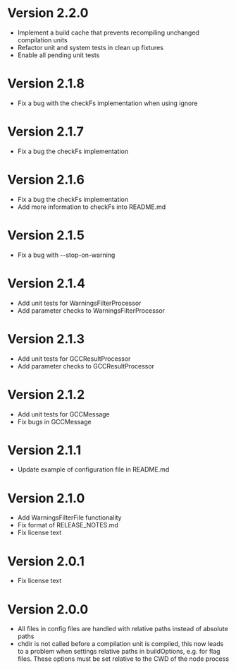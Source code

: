 # Version 2.2.0
* Implement a build cache that prevents recompiling unchanged compilation units
* Refactor unit and system tests in clean up fixtures
* Enable all pending unit tests

# Version 2.1.8
* Fix a bug with the checkFs implementation when using ignore

# Version 2.1.7
* Fix a bug the checkFs implementation

# Version 2.1.6
* Fix a bug the checkFs implementation
* Add more information to checkFs into README.md

# Version 2.1.5
* Fix a bug with --stop-on-warning

# Version 2.1.4
* Add unit tests for WarningsFilterProcessor
* Add parameter checks to WarningsFilterProcessor

# Version 2.1.3
* Add unit tests for GCCResultProcessor
* Add parameter checks to GCCResultProcessor

# Version 2.1.2
* Add unit tests for GCCMessage
* Fix bugs in GCCMessage

# Version 2.1.1
* Update example of configuration file in README.md

# Version 2.1.0
* Add WarningsFilterFile functionality
* Fix format of RELEASE_NOTES.md
* Fix license text

# Version 2.0.1
* Fix license text

# Version 2.0.0
* All files in config files are handled with relative paths instead of absolute paths
* chdir is not called before a compilation unit is compiled, this now leads to a problem when settings relative paths in buildOptions, e.g. for flag files. These options must be set relative to the CWD of the node process
